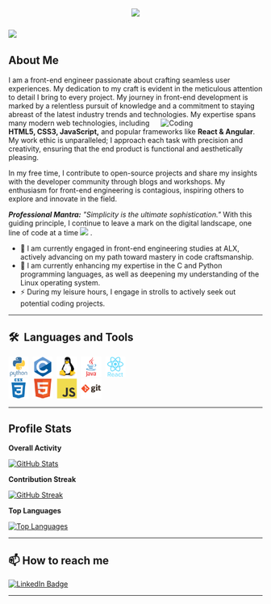 <h1 align="center">
    <img src="https://readme-typing-svg.herokuapp.com?font=Matemasie&pause=1000&size=35%&center=true&vCenter=true&width=700&height=40&lines=Hi+There!+👋;+I'm+Ian+Gichengo!;" />
</h1>

<p align="left"> <img src="https://komarev.com/ghpvc/?username=iangichengo&label=Profile%20views&color=0e75b6&style=flat"/> </p>
  
## About Me

I am a front-end engineer passionate about crafting seamless user experiences. My dedication to my craft is evident in the meticulous attention to detail I bring to every project. My journey in front-end development is marked by a relentless pursuit of knowledge and a commitment to staying abreast of the latest industry trends and technologies.
<img align="right" alt="Coding" width="40%" src="https://cdn.dribbble.com/userupload/9125315/file/original-87fb1a9288bd541db17921de23eb5b72.png?resize=752x564" />
My expertise spans many modern web technologies, including <b>HTML5, CSS3, JavaScript,</b> and popular frameworks like <b> React & Angular</b>. My work ethic is unparalleled; I approach each task with precision and creativity, ensuring that the end product is functional and aesthetically pleasing.

In my free time, I contribute to open-source projects and share my insights with the developer community through blogs and workshops. My enthusiasm for front-end engineering is contagious, inspiring others to explore and innovate in the field.

<i>**Professional Mantra:** "Simplicity is the ultimate sophistication."</i> With this guiding principle, I continue to leave a mark on the digital landscape, one line of code at a time <img src="https://media.giphy.com/media/WUlplcMpOCEmTGBtBW/giphy.gif" width="30"> .

- 🔭 I am currently engaged in front-end engineering studies at ALX, actively advancing on my path toward mastery in code craftsmanship.
- 🌱 I am currently enhancing my expertise in the C and Python programming languages, as well as deepening my understanding of the Linux operating system.
- ⚡ During my leisure hours, I engage in strolls to actively seek out potential coding projects.

---

## 🛠 &nbsp;Languages and Tools

<p>
<img src="https://github.com/devicons/devicon/blob/master/icons/python/python-original-wordmark.svg" title="Python" alt="Python" width="40" height="40"/>&nbsp;
<img src="https://github.com/devicons/devicon/blob/master/icons/c/c-original.svg" title="C" alt="C" width="40" height="40"/>&nbsp;
<img src="https://github.com/devicons/devicon/blob/master/icons/linux/linux-original.svg" title="Shell" alt="Shell" width="40" height="40"/>&nbsp;
<img src="https://github.com/devicons/devicon/blob/master/icons/java/java-original-wordmark.svg" title="Java" alt="Java" width="40" height="40"/>&nbsp;
<img src="https://github.com/devicons/devicon/blob/master/icons/react/react-original-wordmark.svg" title="React" alt="React" width="40" height="40"/>&nbsp;
    <br>
<img src="https://github.com/devicons/devicon/blob/master/icons/css3/css3-plain-wordmark.svg"  title="CSS3" alt="CSS" width="40" height="40"/>&nbsp;
<img src="https://github.com/devicons/devicon/blob/master/icons/html5/html5-original.svg" title="HTML5" alt="HTML" width="40" height="40"/>&nbsp;
<img src="https://github.com/devicons/devicon/blob/master/icons/javascript/javascript-original.svg" title="JavaScript" alt="JavaScript" width="40" height="40"/>&nbsp;
<img src="https://github.com/devicons/devicon/blob/master/icons/git/git-original-wordmark.svg" title="Git" **alt="Git" width="40" height="40"/>&nbsp;
</p>

---

## Profile Stats

**Overall Activity**

[![GitHub Stats](https://github-readme-stats.vercel.app/api?username=IanGichengo&show_icons=true&line_height=27&count_private=true&theme=light)](https://github.com/anuraghazra/github-readme-stats)  

**Contribution Streak**

[![GitHub Streak](https://github-readme-streak-stats.herokuapp.com/?user=IanGichengo&theme=light)](https://github.com/jaymwxyz/github-readme-streak-stats)  

**Top Languages**

[![Top Languages](https://github-readme-stats.vercel.app/api/top-langs?username=iangichengo&show_icons=true&locale=en&layout=compact&theme=light)](https://github.com/anuraghazra/github-readme-stats)

---

## 📫 How to reach me

<p align="left">
<a href="https://img.shields.io/badge/Email-Contact-red)](mailto:iangatimu6@gmail.com)"</a>
<a href="https://www.linkedin.com/in/ian-gichengo-b088b824a/"><img src="https://img.shields.io/badge/LinkedIn-blue?style=for-the-badge&logo=linkedin&logoColor=white" alt="LinkedIn Badge"></a>
</p>

---
